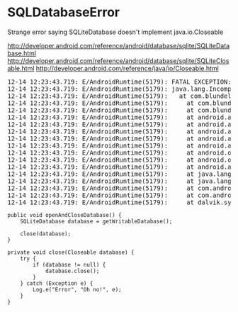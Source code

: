 SQLDatabaseError
================

Strange error saying SQLiteDatabase doesn't implement java.io.Closeable

http://developer.android.com/reference/android/database/sqlite/SQLiteDatabase.html
http://developer.android.com/reference/android/database/sqlite/SQLiteClosable.html
http://developer.android.com/reference/java/io/Closeable.html

<pre>
12-14 12:23:43.719: E/AndroidRuntime(5179): FATAL EXCEPTION: main
12-14 12:23:43.719: E/AndroidRuntime(5179): java.lang.IncompatibleClassChangeError: interface not implemented
12-14 12:23:43.719: E/AndroidRuntime(5179):   at com.blundell.sqldatabasecursorerror.DatabaseHelper.close(DatabaseHelper.java:35)
12-14 12:23:43.719: E/AndroidRuntime(5179): 	at com.blundell.sqldatabasecursorerror.DatabaseHelper.openAndCloseDatabase(DatabaseHelper.java:29)
12-14 12:23:43.719: E/AndroidRuntime(5179): 	at com.blundell.sqldatabasecursorerror.MainActivity.onCreate(MainActivity.java:13)
12-14 12:23:43.719: E/AndroidRuntime(5179): 	at android.app.Instrumentation.callActivityOnCreate(Instrumentation.java:1047)
12-14 12:23:43.719: E/AndroidRuntime(5179): 	at android.app.ActivityThread.performLaunchActivity(ActivityThread.java:1623)
12-14 12:23:43.719: E/AndroidRuntime(5179): 	at android.app.ActivityThread.handleLaunchActivity(ActivityThread.java:1675)
12-14 12:23:43.719: E/AndroidRuntime(5179): 	at android.app.ActivityThread.access$1500(ActivityThread.java:121)
12-14 12:23:43.719: E/AndroidRuntime(5179): 	at android.app.ActivityThread$H.handleMessage(ActivityThread.java:943)
12-14 12:23:43.719: E/AndroidRuntime(5179): 	at android.os.Handler.dispatchMessage(Handler.java:99)
12-14 12:23:43.719: E/AndroidRuntime(5179): 	at android.os.Looper.loop(Looper.java:130)
12-14 12:23:43.719: E/AndroidRuntime(5179): 	at android.app.ActivityThread.main(ActivityThread.java:3701)
12-14 12:23:43.719: E/AndroidRuntime(5179): 	at java.lang.reflect.Method.invokeNative(Native Method)
12-14 12:23:43.719: E/AndroidRuntime(5179): 	at java.lang.reflect.Method.invoke(Method.java:507)
12-14 12:23:43.719: E/AndroidRuntime(5179): 	at com.android.internal.os.ZygoteInit$MethodAndArgsCaller.run(ZygoteInit.java:866)
12-14 12:23:43.719: E/AndroidRuntime(5179): 	at com.android.internal.os.ZygoteInit.main(ZygoteInit.java:624)
12-14 12:23:43.719: E/AndroidRuntime(5179): 	at dalvik.system.NativeStart.main(Native Method)
</pre>

    public void openAndCloseDatabase() {
  	    SQLiteDatabase database = getWritableDatabase();

		close(database);
	}

	private void close(Closeable database) {
		try {
			if (database != null) {
				database.close();
			}
		} catch (Exception e) {
			Log.e("Error", "Oh no!", e);
		}
	}
